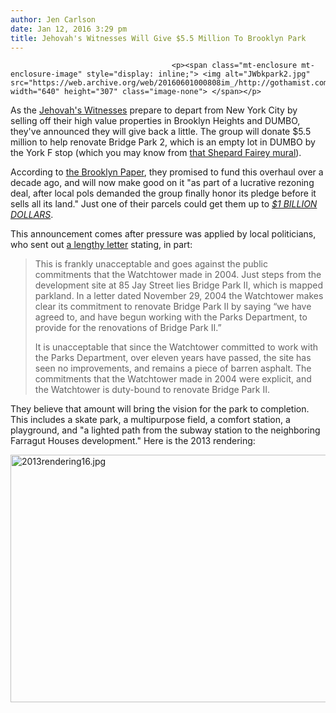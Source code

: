 ```yaml
---
author: Jen Carlson
date: Jan 12, 2016 3:29 pm
title: Jehovah's Witnesses Will Give $5.5 Million To Brooklyn Park
---
```


	
										<p><span class="mt-enclosure mt-enclosure-image" style="display: inline;"> <img alt="JWbkpark2.jpg" src="https://web.archive.org/web/20160601000808im_/http://gothamist.com/attachments/arts_jen/JWbkpark2.jpg" width="640" height="307" class="image-none"> </span></p>

<p>As the <a href="https://web.archive.org/web/20160601000808/http://gothamist.com/tags/jehovahswitnesses">Jehovah&apos;s Witnesses</a> prepare to depart from New York City by selling off their high value properties in Brooklyn Heights and DUMBO, they&apos;ve announced they will give back a little. The group will donate $5.5 million to help renovate Bridge Park 2, which is an empty lot in DUMBO by the York F stop (which you may know from <a href="https://web.archive.org/web/20160601000808/http://gothamist.com/2013/08/07/shepard_fairey_in_dumbo.php">that Shepard Fairey mural</a>).  </p>

<p>According to <a href="https://web.archive.org/web/20160601000808/http://www.brooklynpaper.com/stories/39/3/dtg-witnesses-money-brooklyns-worst-park-2016-01-15-bk.html">the Brooklyn Paper</a>, they promised to fund this overhaul over a decade ago, and will now make good on it &quot;as part of a lucrative rezoning deal, after local pols demanded the group finally honor its pledge before it sells all its land.&quot; Just one of their parcels could get them up to <a href="https://web.archive.org/web/20160601000808/http://gothamist.com/2015/12/14/jehovahs_witnesses.php"><em>$1 BILLION DOLLARS</em></a>.</p>

<p>This announcement comes after pressure was applied by local politicians, who sent out <a href="https://web.archive.org/web/20160601000808/http://www.brownstoner.com/blog/2016/01/steve-levin-letitia-james-laurie-cumbo-brooklyn-politicians-jehovahs-witnesses/">a lengthy letter</a> stating, in part: </p>

<blockquote>This is frankly unacceptable and goes against the public commitments that the Watchtower made in 2004. Just steps from the development site at 85 Jay Street lies Bridge Park II, which is mapped parkland. In a letter dated November 29, 2004 the Watchtower makes clear its commitment to renovate Bridge Park II by saying &#x201C;we have agreed to, and have begun working with the Parks Department, to provide for the renovations of Bridge Park II.&#x201D; 

<p>It is unacceptable that since the Watchtower committed to work with the Parks Department, over eleven years have passed, the site has seen no improvements, and remains a piece of barren asphalt. The commitments that the Watchtower made in 2004 were explicit, and the Watchtower is duty-bound to renovate Bridge Park II.</p></blockquote><p></p>

<p>They believe that amount will bring the vision for the park to completion. This includes a skate park, a multipurpose field, a comfort station, a playground, and &quot;a lighted path from the subway station to the neighboring Farragut Houses development.&quot; Here is the 2013 rendering: </p>

<p><span class="mt-enclosure mt-enclosure-image" style="display: inline;"> <img alt="2013rendering16.jpg" src="https://web.archive.org/web/20160601000808im_/http://gothamist.com/attachments/arts_jen/2013rendering16.jpg" width="640" height="396" class="image-none"> </span></p>					
										
									
				